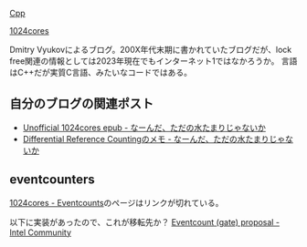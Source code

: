 [Cpp](Cpp)

[1024cores](https://www.1024cores.net/home)

Dmitry Vyukovによるブログ。200X年代末期に書かれていたブログだが、lock free関連の情報としては2023年現在でもインターネット1ではなかろうか。
言語はC++だが実質C言語、みたいなコードではある。

## 自分のブログの関連ポスト

- [Unofficial 1024cores epub - なーんだ、ただの水たまりじゃないか](https://karino2.github.io/2023/11/04/unofficial_1024cores_epub.html)
- [Differential Reference Countingのメモ - なーんだ、ただの水たまりじゃないか](https://karino2.github.io/2023/11/07/drc_memo.html)

## eventcounters

[1024cores - Eventcounts](https://www.1024cores.net/home/lock-free-algorithms/eventcounts)のページはリンクが切れている。

以下に実装があったので、これが移転先か？ [Eventcount (gate) proposal - Intel Community](https://community.intel.com/t5/Intel-oneAPI-Threading-Building/Eventcount-gate-proposal/m-p/888095)